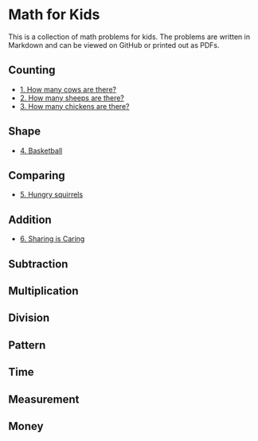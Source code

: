 # Math for Kids

This is a collection of math problems for kids. The problems are written in Markdown and can be viewed on GitHub or printed out as PDFs.

<!-- BEGIN MATH PROBLEMS -->

## Counting

* [1. How many cows are there?](problems/1)
* [2. How many sheeps are there?](problems/2)
* [3. How many chickens are there?](problems/3)
## Shape

* [4. Basketball](problems/4)
## Comparing

* [5. Hungry squirrels](problems/5)
## Addition

* [6. Sharing is Caring](problems/6)
## Subtraction

## Multiplication

## Division

## Pattern

## Time

## Measurement

## Money


<!-- END MATH PROBLEMS -->